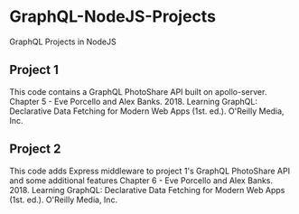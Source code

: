 # GraphQL-NodeJS-Projects
GraphQL Projects in NodeJS

## Project 1
This code contains a GraphQL PhotoShare API built on apollo-server.
Chapter 5 - Eve Porcello and Alex Banks. 2018. Learning GraphQL: Declarative Data Fetching for Modern Web Apps (1st. ed.). O'Reilly Media, Inc.
## Project 2
This code adds Express middleware to project 1's GraphQL PhotoShare API and some additional features
Chapter 6 - Eve Porcello and Alex Banks. 2018. Learning GraphQL: Declarative Data Fetching for Modern Web Apps (1st. ed.). O'Reilly Media, Inc.

